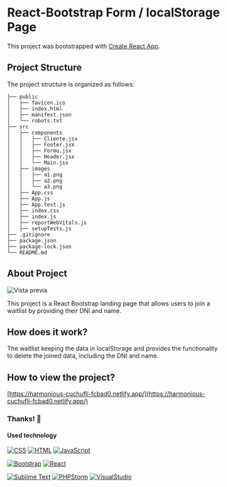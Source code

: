 # React-Bootstrap Form / localStorage Page

This project was bootstrapped with [Create React App](https://github.com/facebook/create-react-app).

## Project Structure

The project structure is organized as follows:

```
├── public
│   ├── favicon.ico
│   ├── index.html
│   ├── manifest.json
│   └── robots.txt
├── src
│   ├── components
│   │   ├── Cliente.jsx
│   │   ├── Footer.jsx
│   │   ├── Formu.jsx
│   │   ├── Header.jsx
│   │   └── Main.jsx
│   ├── images
│   │   ├── a1.png
│   │   ├── a2.png
│   │   └── a3.png
│   ├── App.css
│   ├── App.js
│   ├── App.test.js
│   ├── index.css
│   ├── index.js
│   ├── reportWebVitals.js
│   ├── setupTests.js
├── .gitignore
├── package.json
├── package-lock.json
└── README.md 
```
## About Project

![Vista previa](src/images/a3.png)

This project is a React Bootstrap landing page that allows users to join a waitlist by providing their DNI and name. 

## How does it work?

The waitlist keeping the data in localStorage and provides the functionality to delete the joined data, including the DNI and name.

## How to view the project?

[https://harmonious-cuchufli-fcbad0.netlify.app/](https://harmonious-cuchufli-fcbad0.netlify.app/)

### Thanks! 🙌

#### Used technology

[![CSS](https://img.shields.io/badge/CSS-★★★★-blue)](https://www.w3.org/Style/CSS/Overview.en.html)
[![HTML](https://img.shields.io/badge/HTML-★★★★-orange)](https://html.com/)
[![JavaScript](https://img.shields.io/badge/javascript-%23323330.svg?style=for-the-badge&logo=javascript&logoColor=%23F7DF1E)](https://www.javascript.com/)

[![Bootstrap](https://img.shields.io/badge/bootstrap-%23563D7C.svg?style=for-the-badge&logo=bootstrap&logoColor=white)](https://getbootstrap.com)
[![React](https://img.shields.io/badge/-ReactJs-61DAFB?logo=react&logoColor=white&style=for-the-badge)](https://en.react.dev/)

[![Sublime Text](https://img.shields.io/badge/sublime_text-%23575757.svg?style=for-the-badge&logo=sublime-text&logoColor=important)](https://www.sublimetext.com/)
[![PHPStorm](https://img.shields.io/badge/-PHPStorm-181717?style=for-the-badge&logo=phpstorm&logoColor=white)](https://www.jetbrains.com/phpstorm/)
[![VisualStudio](https://img.shields.io/badge/Visual_Studio-5C2D91?style=for-the-badge&logo=visual%20studio&logoColor=white)](https://visualstudio.microsoft.com/)
